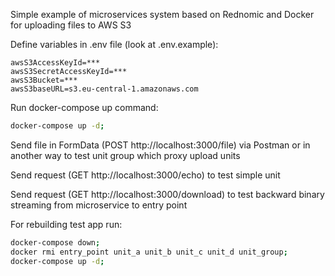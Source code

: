 Simple example of  microservices system based on Rednomic and Docker for uploading files to AWS S3


Define variables in .env file (look at .env.example):

```.dotenv
awsS3AccessKeyId=***
awsS3SecretAccessKeyId=***
awsS3Bucket=***
awsS3baseURL=s3.eu-central-1.amazonaws.com
```

Run docker-compose up command:

```bash
docker-compose up -d;
```

Send file in FormData (POST http://localhost:3000/file) via Postman or in another way to test unit group which proxy upload units

Send request (GET http://localhost:3000/echo) to test simple unit

Send request (GET http://localhost:3000/download) to test backward binary streaming from microservice to entry point



For rebuilding test app run:

```bash
docker-compose down;
docker rmi entry_point unit_a unit_b unit_c unit_d unit_group;
docker-compose up -d;
```




